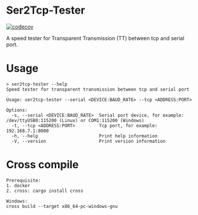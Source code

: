 # Ser2Tcp-Tester

[![codecov](https://codecov.io/gh/shuanglengyunji/TT-Tester/branch/master/graph/badge.svg?token=6BITB8YX3S)](https://codecov.io/gh/shuanglengyunji/TT-Tester)

A speed tester for Transparent Transmission (TT) between tcp and serial port.

# Usage
```
> ser2tcp-tester --help
Speed tester for transparent transmission between tcp and serial port

Usage: ser2tcp-tester --serial <DEVICE:BAUD_RATE> --tcp <ADDRESS:PORT>

Options:
  -s, --serial <DEVICE:BAUD_RATE>  Serial port device, for example: /dev/ttyUSB0:115200 (Linux) or COM1:115200 (Windows)
  -t, --tcp <ADDRESS:PORT>         Tcp port, for example: 192.168.7.1:8000
  -h, --help                       Print help information
  -V, --version                    Print version information
```

# Cross compile

```
Prerequisite:
1. docker 
2. cross: cargo install cross

Windows:
cross build --target x86_64-pc-windows-gnu
```